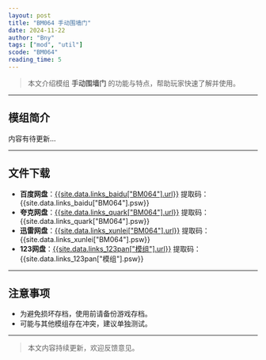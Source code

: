 ```yaml
---
layout: post
title: "BM064 手动围墙门"
date: 2024-11-22
author: "Bny"
tags: ["mod", "util"]
scode: "BM064"
reading_time: 5
---
```


> 本文介绍模组 **手动围墙门** 的功能与特点，帮助玩家快速了解并使用。

---

## 模组简介

内容有待更新...

---

## 文件下载
- **百度网盘**：[{{site.data.links_baidu["BM064"].url}}]({{site.data.links_baidu["BM064"].url}}) 提取码：{{site.data.links_baidu["BM064"].psw}}
- **夸克网盘**：[{{site.data.links_quark["BM064"].url}}]({{site.data.links_quark["BM064"].url}}) 提取码：{{site.data.links_quark["BM064"].psw}}
- **迅雷网盘**：[{{site.data.links_xunlei["BM064"].url}}]({{site.data.links_xunlei["BM064"].url}}) 提取码：{{site.data.links_xunlei["BM064"].psw}}
- **123网盘**：[{{site.data.links_123pan["模组"].url}}]({{site.data.links_123pan["模组"].url}}) 提取码：{{site.data.links_123pan["模组"].psw}}

---

## 注意事项
- 为避免损坏存档，使用前请备份游戏存档。
- 可能与其他模组存在冲突，建议单独测试。

---

> 本文内容持续更新，欢迎反馈意见。
